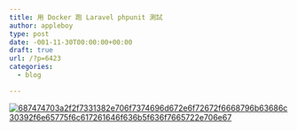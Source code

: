 ```yaml
---
title: 用 Docker 跑 Laravel phpunit 測試
author: appleboy
type: post
date: -001-11-30T00:00:00+00:00
draft: true
url: /?p=6423
categories:
  - blog

---
```

<a data-flickr-embed="true"  href="https://www.flickr.com/photos/appleboy/27849845955/in/dateposted-public/" title="687474703a2f2f7331382e706f7374696d672e6f72672f6668796b63686c30392f6e65775f6c617261646f636b5f636f7665722e706e67"><img src="https://i1.wp.com/c4.staticflickr.com/8/7344/27849845955_4a108feaa3_z.jpg?resize=640%2C280&#038;ssl=1" alt="687474703a2f2f7331382e706f7374696d672e6f72672f6668796b63686c30392f6e65775f6c617261646f636b5f636f7665722e706e67" data-recalc-dims="1" /></a>